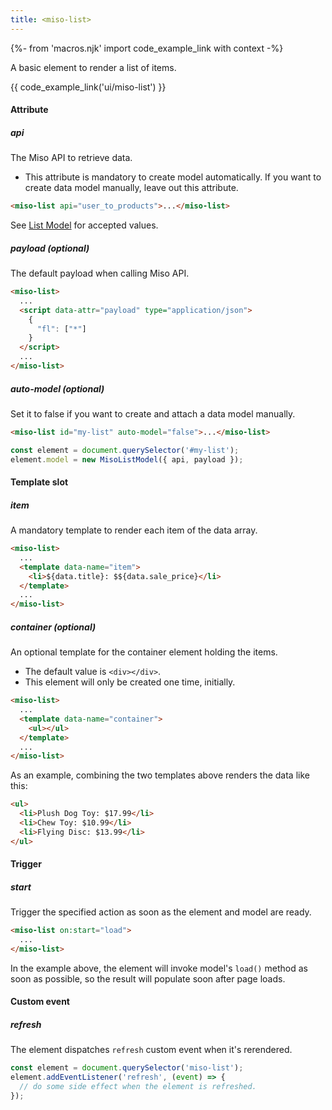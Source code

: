 ```yaml
---
title: <miso-list>
---
```


{%- from 'macros.njk' import code_example_link with context -%}

A basic element to render a list of items.

{{ code_example_link('ui/miso-list') }}

#### Attribute

##### api
The Miso API to retrieve data.
* This attribute is mandatory to create model automatically. If you want to create data model manually, leave out this attribute.
```html
<miso-list api="user_to_products">...</miso-list>
```

See [List Model](../model/list-model) for accepted values.

##### payload (optional)
The default payload when calling Miso API.
```html
<miso-list>
  ...
  <script data-attr="payload" type="application/json">
    {
      "fl": ["*"]
    }
  </script>
  ...
</miso-list>
```

##### auto-model (optional)
Set it to false if you want to create and attach a data model manually.
```html
<miso-list id="my-list" auto-model="false">...</miso-list>
```

```js
const element = document.querySelector('#my-list');
element.model = new MisoListModel({ api, payload });
```

#### Template slot

##### item
A mandatory template to render each item of the data array.
```html
<miso-list>
  ...
  <template data-name="item">
    <li>${data.title}: $${data.sale_price}</li>
  </template>
  ...
</miso-list>
```

##### container (optional)
An optional template for the container element holding the items. 
* The default value is `<div></div>`. 
* This element will only be created one time, initially.

```html
<miso-list>
  ...
  <template data-name="container">
    <ul></ul>
  </template>
  ...
</miso-list>
```

As an example, combining the two templates above renders the data like this:
```html
<ul>
  <li>Plush Dog Toy: $17.99</li>
  <li>Chew Toy: $10.99</li>
  <li>Flying Disc: $13.99</li>
</ul>
```

#### Trigger

##### start
Trigger the specified action as soon as the element and model are ready.
```html
<miso-list on:start="load">
  ...
</miso-list>
```

In the example above, the element will invoke model's `load()` method as soon as possible, so the result will populate soon after page loads.

#### Custom event

##### refresh
The element dispatches `refresh` custom event when it's rerendered.
```js
const element = document.querySelector('miso-list');
element.addEventListener('refresh', (event) => {
  // do some side effect when the element is refreshed.
});
```
